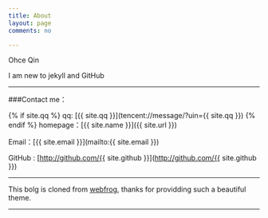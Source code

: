 ```yaml
---
title: About
layout: page
comments: no

---
```


Ohce Qin

I am new to jekyll and GitHub

---

###Contact me：

{% if site.qq %}
qq: [{{ site.qq }}](tencent://message/?uin={{ site.qq }})
{% endif %}
homepage：[{{ site.name }}]({{ site.url }})

Email：[{{ site.email }}](mailto:{{ site.email }})

GitHub : [http://github.com/{{ site.github }}](http://github.com/{{ site.github }})

----


This bolg is cloned from [webfrog](https://github.com/webfrogs/webfrogs.github.com), thanks for providding such a beautiful theme.

----

